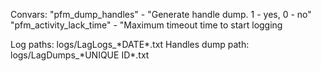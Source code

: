 Convars: 
"pfm_dump_handles" - "Generate handle dump. 1 - yes, 0 - no"
"pfm_activity_lack_time" - "Maximum timeout time to start logging

Log paths: logs/LagLogs_\*DATE*.txt
Handles dump path: logs/LagDumps_\*UNIQUE ID*.txt
